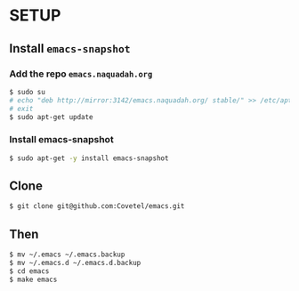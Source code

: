 # SETUP

## Install `emacs-snapshot`

### Add the repo `emacs.naquadah.org`

```bash
$ sudo su
# echo "deb http://mirror:3142/emacs.naquadah.org/ stable/" >> /etc/apt/sources.list
# exit
$ sudo apt-get update
```

### Install emacs-snapshot

```bash
$ sudo apt-get -y install emacs-snapshot
```

## Clone
```bash
$ git clone git@github.com:Covetel/emacs.git
```

## Then
```bash
$ mv ~/.emacs ~/.emacs.backup
$ mv ~/.emacs.d ~/.emacs.d.backup
$ cd emacs
$ make emacs
```
